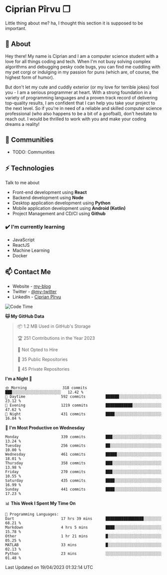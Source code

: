 # Ciprian Pîrvu ❐

Little thing about me? ha, I thought this section it is supposed to be important.

## 🧐 About

Hey there! My name is Ciprian and I am a computer science student with a love for all things coding and tech. When I'm not busy solving complex algorithms and debugging pesky code bugs, you can find me cuddling with my pet corgi or indulging in my passion for puns (which are, of course, the highest form of humor).

But don't let my cute and cuddly exterior (or my love for terrible jokes) fool you - I am a serious programmer at heart. With a strong foundation in a variety of programming languages and a proven track record of delivering top-quality results, I am confident that I can help you take your project to the next level. So if you're in need of a reliable and skilled computer science professional (who also happens to be a bit of a goofball), don't hesitate to reach out. I would be thrilled to work with you and make your coding dreams a reality!

## 👯 Communities

-   TODO: Communities

## ⚡ Technologies

Talk to me about

-   Front-end development using **React**
-   Backend development using **Node**
-   Desktop application development using **Python**
-   Mobile application development using **Android (Kotlin)**
-   Project Management and CD/CI using **Github**

### ✔️ I'm currently learning

-   JavaScript
-   ReactJS
-   Machine Learning
-   Docker

## 📫 Contact Me

-   Website - [my-blog]()
-   Twitter - [@my-twitter]()
-   LinkedIn - [Ciprian Pîrvu](https://www.linkedin.com/in/p%C3%AErvu-ciprian-cristian-4415991b1/)

<!--START_SECTION:waka-->
![Code Time](http://img.shields.io/badge/Code%20Time-1%2C681%20hrs%2032%20mins-blue)

**🐱 My GitHub Data** 

> 📦 1.2 MB Used in GitHub's Storage 
 > 
> 🏆 251 Contributions in the Year 2023
 > 
> 🚫 Not Opted to Hire
 > 
> 📜 35 Public Repositories 
 > 
> 🔑 45 Private Repositories 
 > 
**I'm a Night 🦉** 

```text
🌞 Morning                318 commits         ███░░░░░░░░░░░░░░░░░░░░░░   12.42 % 
🌆 Daytime                592 commits         ██████░░░░░░░░░░░░░░░░░░░   23.12 % 
🌃 Evening                1219 commits        ████████████░░░░░░░░░░░░░   47.62 % 
🌙 Night                  431 commits         ████░░░░░░░░░░░░░░░░░░░░░   16.84 % 
```
📅 **I'm Most Productive on Wednesday** 

```text
Monday                   339 commits         ███░░░░░░░░░░░░░░░░░░░░░░   13.24 % 
Tuesday                  256 commits         ██░░░░░░░░░░░░░░░░░░░░░░░   10.00 % 
Wednesday                461 commits         █████░░░░░░░░░░░░░░░░░░░░   18.01 % 
Thursday                 358 commits         ███░░░░░░░░░░░░░░░░░░░░░░   13.98 % 
Friday                   270 commits         ███░░░░░░░░░░░░░░░░░░░░░░   10.55 % 
Saturday                 435 commits         ████░░░░░░░░░░░░░░░░░░░░░   16.99 % 
Sunday                   441 commits         ████░░░░░░░░░░░░░░░░░░░░░   17.23 % 
```


📊 **This Week I Spent My Time On** 

```text
💬 Programming Languages: 
Dart                     17 hrs 39 mins      █████████████████░░░░░░░░   68.21 % 
Markdown                 4 hrs 5 mins        ████░░░░░░░░░░░░░░░░░░░░░   15.78 % 
Other                    1 hr 21 mins        █░░░░░░░░░░░░░░░░░░░░░░░░   05.25 % 
MATLAB                   33 mins             █░░░░░░░░░░░░░░░░░░░░░░░░   02.13 % 
Python                   23 mins             ░░░░░░░░░░░░░░░░░░░░░░░░░   01.48 % 
```


 Last Updated on 19/04/2023 01:32:14 UTC
<!--END_SECTION:waka-->
